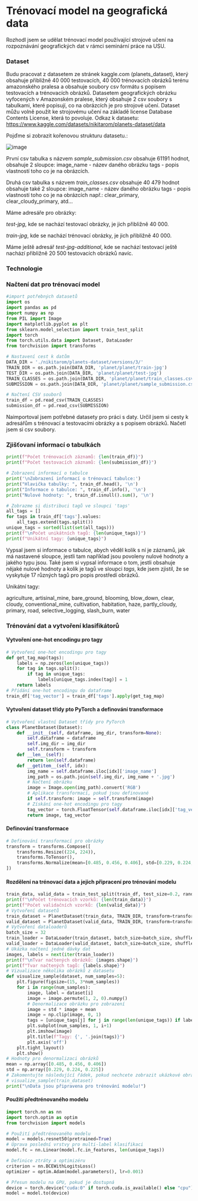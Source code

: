# Trénovací model na geografická data
Rozhodl jsem se udělat trénovací model používající strojové učení na rozpoznávání geografických dat v rámci seminární práce na USU. 

### Dataset
Budu pracovat z datasetem ze stránek kaggle.com (planets_dataset), který obsahuje přibližně 40 000 testovacích, 40 000 trénovacích obrázků terénu amazonského pralesa a obsahuje soubory csv formátu s popisem testovacích a trénovacích obrázků. Datasetem geografických obrázku vyfocených v Amazonském pralese, který obsahuje 2 csv soubory s tabulkami, které popisují, co na obrázcích je pro strojové učení. Dataset můžu volně použít ke strojovému učení na základě license Database Contents License, která to povoluje. Odkaz k datasetu: https://www.kaggle.com/datasets/nikitarom/planets-dataset/data

Pojďme si zobrazit kořenovou strukturu datasetu.:

![image](https://github.com/user-attachments/assets/1fab1cc9-de39-4a88-a92f-6ae9f64b1def)

První csv tabulka s názvem *sample_submission.csv* obsahuje 61191 hodnot, obsahuje 2 sloupce:
image_name - název daného obrázku
tags - popis vlastností toho co je na obrázcích.

Druhá csv tabulka s názvem *train_classes.csv* obsahuje 40 479 hodnot obsahuje také 2 sloupce:
image_name - název daného obrázku
tags - popis vlastností toho co je na obrázcích např.: clear_primary, clear_cloudy_primary, atd...

Máme adresáře pro obrázky:

*test-jpg*, kde se nachází testovací obrázky, je jich přibližně 40 000. 

*train-jpg*, kde se nachází trénovací obrázky, je jich přibližně 40 000.

Máme ještě adresář *test-jpg-additional*, kde se nachází testovací ještě nachází přibližně 20 500 testovacích obrázků navíc. 

### Technologie

### Načtení dat pro trénovací model

```python
#import potřebných datasetů
import os
import pandas as pd
import numpy as np
from PIL import Image
import matplotlib.pyplot as plt
from sklearn.model_selection import train_test_split
import torch
from torch.utils.data import Dataset, DataLoader
from torchvision import transforms

# Nastavení cest k datům
DATA_DIR = './nikitarom/planets-dataset/versions/3/'
TRAIN_DIR = os.path.join(DATA_DIR, 'planet/planet/train-jpg')
TEST_DIR = os.path.join(DATA_DIR, 'planet/planet/test-jpg')
TRAIN_CLASSES = os.path.join(DATA_DIR, 'planet/planet/train_classes.csv')
SUBMISSION = os.path.join(DATA_DIR, 'planet/planet/sample_submission.csv')

# Načtení CSV souborů
train_df = pd.read_csv(TRAIN_CLASSES)
submission_df = pd.read_csv(SUBMISSION)
```
Naimportoval jsem potřebné datasety pro práci s daty. Určil jsem si cesty k adresářům s trénovací a testovacími obrázky a s popisem obrázků. Načetl jsem si csv soubory.

### Zjišťovaní informací o tabulkách
```python
print(f"Počet trénovacích záznamů: {len(train_df)}")
print(f"Počet testovacích záznamů: {len(submission_df)}")

# Zobrazení informací o tabulce
print('\nZobrazení informací o trénovací tabulce:')
print("Hlavička tabulky: ", train_df.head(), '\n')
print("Informace o tabulce: ", train_df.info(), '\n')
print("Nulové hodnoty: ", train_df.isnull().sum(), '\n')

# Zobrazme si distribuci tagů ve sloupci 'tags'
all_tags = []
for tags in train_df['tags'].values:
    all_tags.extend(tags.split())
unique_tags = sorted(list(set(all_tags)))
print(f"\nPočet unikátních tagů: {len(unique_tags)}")
print(f"Unikátní tagy: {unique_tags}")
```
Vypsal jsem si informace o tabulce, abych věděl kolik s ní je záznamů, jak má nastavené sloupce, jestli tam například jsou povoleny nulové hodnoty a jakého typu jsou. Také jsem si vypsal informace o tom, jestli obsahuje nějaké nulové hodnoty a kolik je tagů ve sloupci *tags*, kde jsem zjistil, že se vyskytuje 17 různých tagů pro popis prostředí obrázků. 

Unikátní tagy:

agriculture, artisinal_mine, bare_ground, blooming, blow_down, clear, cloudy, conventional_mine, cultivation, habitation, haze, partly_cloudy, primary, road, selective_logging, slash_burn, water
 
### Trénování dat a vytvoření klasifikátorů

#### Vytvoření one-hot encodingu pro tagy
```python
# Vytvoření one-hot encodingu pro tagy
def get_tag_map(tags):
    labels = np.zeros(len(unique_tags))
    for tag in tags.split():
        if tag in unique_tags:
            labels[unique_tags.index(tag)] = 1
    return labels
# Přidání one-hot encodingu do dataframe
train_df['tag_vector'] = train_df['tags'].apply(get_tag_map)
```
#### Vytvoření dataset třídy pto PyTorch a definování transformace
```python
# Vytvoření vlastní Dataset třídy pro PyTorch
class PlanetDataset(Dataset):
    def __init__(self, dataframe, img_dir, transform=None):
        self.dataframe = dataframe
        self.img_dir = img_dir
        self.transform = transform
    def __len__(self):
        return len(self.dataframe)
    def __getitem__(self, idx):
        img_name = self.dataframe.iloc[idx]['image_name']
        img_path = os.path.join(self.img_dir, img_name + '.jpg')
        # Načtení obrázku
        image = Image.open(img_path).convert('RGB')
        # Aplikace transformací, pokud jsou definované
        if self.transform: image = self.transform(image)
        # Získání one-hot encodingu pro tagy
        tag_vector = torch.FloatTensor(self.dataframe.iloc[idx]['tag_vector'])
        return image, tag_vector
```
#### Definování transformace
```python
# Definování transformací pro obrázky
transform = transforms.Compose([
    transforms.Resize((224, 224)),
    transforms.ToTensor(),
    transforms.Normalize(mean=[0.485, 0.456, 0.406], std=[0.229, 0.224, 0.225])
])
```
#### Rozdělení na trénovací data a jejich připracení pro trénování modelu
```python
train_data, valid_data = train_test_split(train_df, test_size=0.2, random_state=42)
print(f"\nPočet trénovacích vzorků: {len(train_data)}")
print(f"Počet validačních vzorků: {len(valid_data)}")
# Vytvoření datasetů
train_dataset = PlanetDataset(train_data, TRAIN_DIR, transform=transform)
valid_dataset = PlanetDataset(valid_data, TRAIN_DIR, transform=transform)
# Vytvoření dataloaderů
batch_size = 32
train_loader = DataLoader(train_dataset, batch_size=batch_size, shuffle=True, num_workers=4)
valid_loader = DataLoader(valid_dataset, batch_size=batch_size, shuffle=False, num_workers=4)
# Ukázka načtení jedné dávky dat
images, labels = next(iter(train_loader))
print(f"\nTvar načtených obrázků: {images.shape}")
print(f"Tvar načtených tagů: {labels.shape}")
# Vizualizace několika obrázků z datasetu
def visualize_sample(dataset, num_samples=5):
    plt.figure(figsize=(15, 3*num_samples))
    for i in range(num_samples):
        image, label = dataset[i]
        image = image.permute(1, 2, 0).numpy()
        # Denormalizace obrázku pro zobrazení
        image = std * image + mean
        image = np.clip(image, 0, 1)
        tags = [unique_tags[j] for j in range(len(unique_tags)) if label[j] == 1]
        plt.subplot(num_samples, 1, i+1)
        plt.imshow(image)
        plt.title(f"Tagy: {', '.join(tags)}")
        plt.axis('off')
    plt.tight_layout()
    plt.show()
# Hodnoty pro denormalizaci obrázků
mean = np.array([0.485, 0.456, 0.406])
std = np.array([0.229, 0.224, 0.225])
# Zakomentujte následující řádek, pokud nechcete zobrazit ukázkové obrázky
# visualize_sample(train_dataset)
print("\nData jsou připravena pro trénování modelu!")
```
#### Použití předtrénovaného modelu
```python
import torch.nn as nn
import torch.optim as optim
from torchvision import models

# Použití předtrénovaného modelu
model = models.resnet50(pretrained=True)
# Úprava poslední vrstvy pro multi-label klasifikaci
model.fc = nn.Linear(model.fc.in_features, len(unique_tags))

# Definice ztráty a optimizéru
criterion = nn.BCEWithLogitsLoss()
optimizer = optim.Adam(model.parameters(), lr=0.001)

# Přesun modelu na GPU, pokud je dostupná
device = torch.device("cuda:0" if torch.cuda.is_available() else "cpu")
model = model.to(device)
```
